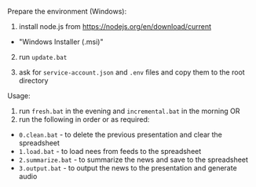Prepare the environment (Windows):

1. install node.js from https://nodejs.org/en/download/current
- "Windows Installer (.msi)"

2. run `update.bat`

3. ask for `service-account.json` and `.env` files and copy them to the root directory


Usage:
1. run `fresh.bat` in the evening and `incremental.bat` in the morning
OR
2. run the following in order or as required:
 - `0.clean.bat` - to delete the previous presentation and clear the spreadsheet
 - `1.load.bat` - to load nees from feeds to the spreadsheet
 - `2.summarize.bat` - to summarize the news and save to the spreadsheet
 - `3.output.bat` - to output the news to the presentation and generate audio